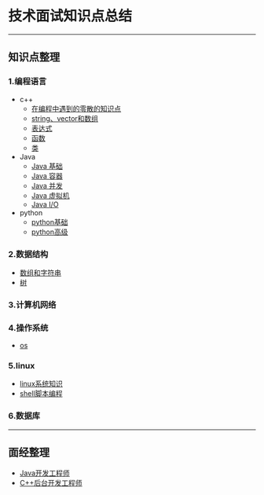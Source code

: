 # 技术面试知识点总结

---
## 知识点整理

### 1.编程语言
- c++
    - [在编程中遇到的零散的知识点](/docs/notes/1.编程语言/c++/在编程中遇到的零散的知识点.md)
    - [string、vector和数组](/docs/notes/1.编程语言/c++/string和vector.md)
    - [表达式](/docs/notes/1.编程语言/c++/expression.md)
    - [函数](/docs/notes/1.编程语言/c++/function.md)
    - [类](/docs/notes/1.编程语言/c++/class.md)
- Java
    - [Java 基础](https://github.com/CyC2018/CS-Notes/blob/master/notes/Java%20%E5%9F%BA%E7%A1%80.md)
    - [Java 容器](https://github.com/CyC2018/CS-Notes/blob/master/notes/Java%20%E5%AE%B9%E5%99%A8.md)
    - [Java 并发](https://github.com/CyC2018/CS-Notes/blob/master/notes/Java%20%E5%B9%B6%E5%8F%91.md)
    - [Java 虚拟机](https://github.com/CyC2018/CS-Notes/blob/master/notes/Java%20%E8%99%9A%E6%8B%9F%E6%9C%BA.md)
    - [Java I/O](https://github.com/CyC2018/CS-Notes/blob/master/notes/Java%20IO.md)
- python
    - [python基础](/docs/notes/1.编程语言/python/python_base.md)
    - [python高级](/docs/notes/1.编程语言/python/python_high.md)


### 2.数据结构

- [数组和字符串](/docs/notes/2.数据结构/array.md)
- [树](/docs/notes/2.数据结构/tree.md)

### 3.计算机网络

### 4.操作系统

- [os](/docs/notes/4.操作系统/os.md)

### 5.linux

- [linux系统知识](/docs/notes/5.linux/linux.md)
- [shell脚本编程](/docs/notes/5.linux/shell.md)

### 6.数据库

--- 

## 面经整理


- [Java开发工程师](/docs/面经/Java研发工程师/)
- [C++后台开发工程师](/docs/面经/C++后台/)
